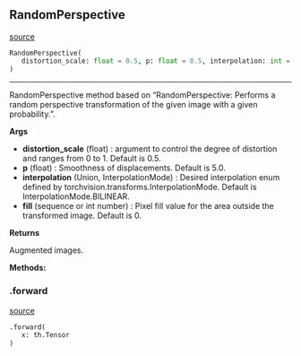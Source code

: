 #


## RandomPerspective
[source](https://github.com/RLE-Foundation/Hsuanwu\blob\main\hsuanwu/xplore/augmentation/random_perspective.py\#L7)
```python 
RandomPerspective(
   distortion_scale: float = 0.5, p: float = 0.5, interpolation: int = 0, fill = 0
)
```


---
RandomPerspective method based on “RandomPerspective: Performs
a random perspective transformation of the given image with a given probability.”.

**Args**

* **distortion_scale** (float) : argument to control the degree of distortion and ranges from 0 to 1. Default is 0.5.
* **p** (float) : Smoothness of displacements. Default is 5.0.
* **interpolation** (Union, InterpolationMode) : Desired interpolation enum defined by
    torchvision.transforms.InterpolationMode. Default is InterpolationMode.BILINEAR.
* **fill** (sequence or int number) : Pixel fill value for the area outside the transformed image. Default is 0.


**Returns**

Augmented images.


**Methods:**


### .forward
[source](https://github.com/RLE-Foundation/Hsuanwu\blob\main\hsuanwu/xplore/augmentation/random_perspective.py\#L40)
```python
.forward(
   x: th.Tensor
)
```

